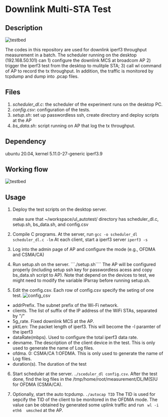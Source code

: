 # Downlink Multi-STA Test
## Description
![testbed](figures/uplink_testbed.png)

The codes in this repository are used for downlink iperf3 throughput measurement in a batch. The scheduler running on the desktop (192.168.50.101) can 1) configure the downlink MCS at broadcom AP 2) trigger the iperf3 test from the desktop to mulitple STA; 3) call wl command of AP to record the tx throughput. In addition, the traffic is monitored by tcpdump and dump into .pcap files.

## Files
1. *scheduler_dl.c*: the scheduler of the experiment runs on the desktop PC.
2. *config.csv*:  configuration of the tests. 
3. *setup.sh*:  set up passwordless ssh, create directory and deploy scripts at the AP 
4. *bs_data.sh*: script running on AP that log the tx throughput.

## Dependency
ubuntu 20.04, kernel 5.11.0-27-generic
iperf3.9 

## Working flow
![testbed](figures/flowchart.png)

## Usage
1. Deploy the test scripts on the desktop server.
 
   make sure that ~/workspace/ul_autotest/ directory has scheduler_dl.c, setup.sh, bs_data.sh, and config.csv  

2. Compile C programs.
   At the server, run
   ```gcc -o scheduler_dl scheduler_dl.c -lm```
   At each client, start a iperf3 server
   ```iperf3 -s```
   
3. Log into the admin page of AP and configure the mode (e.g., OFDMA and CSMA/CA) 

4. Run setup.sh on the server. ```./setup.sh```` The AP will be configured properly (including setup ssh key for passwordless acess and copy bs_data.sh script to AP). Note that depend on the devices to test, we might need to modify the variable IParray before running setup.sh. 

5. Edit the config.csv. Each row of config.csv specify the seting of one test.
![config_csv](figures/config_csv.png)
*  addrPrefix. The subnet prefix of the Wi-Fi network.
*  clients. The list of suffix of the IP address of the WiFi STAs, separated by "/"
*  5g_rate. Fixed downlink MCS at the AP.   
*  pktLen:  The packet length of iperf3. This will become the -l paramter of the iperf3
*  dataRate(mbps). Used to configure the total iperf3 data rate.
*  devname.  The description of the client device in the test. This is only used to generate the name of Log files.
*  ofdma.  0: CSMA/CA 1:OFDMA. This is only used to generate the name of Log files.
*  duration(s). The duration of the test

6. Start scheduler at the server. ```./sceduler_dl config.csv```.
   After the test done, find the log files in the /tmp/home/root/measurement/DL/M(S)U for OFDMA (CSMA/CA).

7. Optionally, start the auto tcpdump. ```./autocap TID```
   The TID is used for sepcify the TID of the client to be monitored in the OFDMA mode. 
   The value can be obtained by generated some uplink traffic and run ``` wl -i eth6  umsched``` at the AP. 
